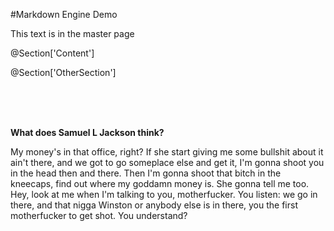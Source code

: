 ﻿<!DOCTYPE html>
<html class="no-js light yellow" xmlns="http://www.w3.org/1999/xhtml">
<head>
    <title>Markdown Engine Demo</title>
    <link href="/Content/main.css" type="text/css" rel="stylesheet" />
</head>
<body>

#Markdown Engine Demo

This text is in the master page

@Section['Content']
    
@Section['OtherSection']

<div id='cover-cloud'>
	<div id='cloud'>&#160;</div>
	<div id='cloud2'>&#160;</div>
	<div id='cloud3'>&#160;</div>
</div>

**What does Samuel L Jackson think?**

My money's in that office, right? If she start giving me some bullshit about it ain't there, and we got to go someplace else and get it, I'm gonna shoot you in the head then and there. Then I'm gonna shoot that bitch in the kneecaps, find out where my goddamn money is. She gonna tell me too. Hey, look at me when I'm talking to you, motherfucker. You listen: we go in there, and that nigga Winston or anybody else is in there, you the first motherfucker to get shot. You understand?

</body>
</html>